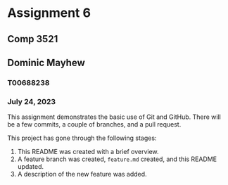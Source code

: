 # Assignment 6
## Comp 3521
## Dominic Mayhew
### T00688238
### July 24, 2023

This assignment demonstrates the basic use of Git and GitHub. There will be a few commits, a couple of branches, and a pull request.

This project has gone through the following stages:
1. This README was created with a brief overview.
1. A feature branch was created, `feature.md` created, and this README updated.
1. A description of the new feature was added.
